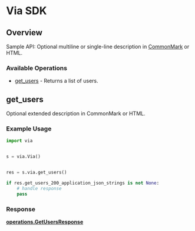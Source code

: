 # Via SDK


## Overview

Sample API: Optional multiline or single-line description in [CommonMark](http://commonmark.org/help/) or HTML.

### Available Operations

* [get_users](#get_users) - Returns a list of users.

## get_users

Optional extended description in CommonMark or HTML.

### Example Usage

```python
import via


s = via.Via()


res = s.via.get_users()

if res.get_users_200_application_json_strings is not None:
    # handle response
    pass
```


### Response

**[operations.GetUsersResponse](../../models/operations/getusersresponse.md)**


